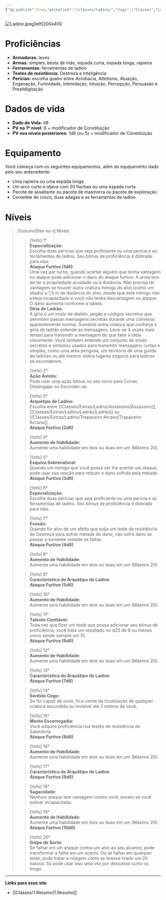 ```yaml
---
{"dg-publish":true,"permalink":"/classes/ladino/","tags":["Classes","Ladino"],"created":"2024-07-23T13:36:15.068-03:00"}
---
```



![Ladino.jpeg|left|200x400](/img/user/Arquivos/Ladino.jpeg)

# Proficiências

- **Armaduras:** leves
- **Armas:** simples, besta de mão, espada curta, espada longa, rapieira
- **Ferramentas:** ferramentas de ladino
- **Testes de resistência:** Destreza e Inteligência
- **Perícias:** escolha quatro entre Acrobacia, Atletismo, Atuação, Enganação, Furtividade, Intimidação, Intuição, Percepção, Persuasão e Prestidigitação

# Dados de vida
- **Dado de Vida:** d8
- **PV no 1º nível:** 8 + modificador de Constituição
- **PV nos níveis posteriores:** 1d8 (ou 5) + modificador de Constituição

# Equipamento

Você começa com os seguintes equipamentos, além do equipamento dado pelo seu antecedente:

- Uma rapieira ou uma espada longa
- Um arco curto e aljava com 20 flechas ou uma espada curta
- Pacote de assaltante ou pacote de masmorra ou pacote de exploração
- Corselete de couro, duas adagas e as ferramentas de ladino

# Níveis
>[!column|flex no-t] Níveis
>> [!info] 1°  
>> **Especialização:**  
>> Escolha duas perícias que seja proficiente ou uma perícia e as ferramentas de ladino. Seu bônus de proficiência é dobrado para elas.  
>> **Ataque Furtivo (1d6):**  
>> Uma vez por turno, quando acertar alguém que tenha vantagem no ataque pode adicionar o dano do ataque furtivo. A arma tem de ter a propriedade acuidade ou à distância. Não precisa ter vantagem se houver outra criatura inimiga do alvo (como um aliado) a 1,5 m de distância do alvo, desde que este inimigo não esteja incapacitado e você não tenha desvantagem no ataque. O dano aumenta conforme a tabela.  
>> **Gíria de Ladrão:**  
>> A gíria é um misto de dialeto, jargão e códigos secretos que permitem passar mensagens secretas durante uma conversa aparentemente normal. Somente outra criatura que conheça a gíria de ladrão entende as mensagens. Leva-se 4 vezes mais tempo para transmitir a mensagem do que falar a ideia claramente. Você também entende um conjunto de sinais secretos e símbolos usados para transmitir mensagens curtas e simples, como uma área perigosa, um território de uma guilda de ladrões ou até mesmo indica lugares seguros para ladinos se esconderem.  
>
>> [!info] 2°  
>> **Ação Astuta:**  
>> Pode usar uma ação bônus no seu turno para Correr, Desengajar ou Esconder-se.  
>
>> [!info] 3°  
>> **Arquétipo de Ladino:**  
>> Escolha entre [[Classes/Extras/Ladino/Assassino\|Assassino]], [[Classes/Extras/Ladino/Ladrão\|Ladrão]] ou [[Classes/Extras/Ladino/Trapaceiro Arcano\|Trapaceiro Arcano]].  
>> **Ataque Furtivo (2d6)**  
>
>> [!info] 4°  
>> **Aumento de Habilidade:**  
>> Aumente uma habilidade em dois ou duas em um (Máximo 20).  
>
>> [!info] 5°  
>> **Esquiva Sobrenatural:**  
>> Quando um inimigo que você possa ver lhe acertar um ataque, pode usar sua reação para reduzir o dano sofrido pela metade.  
>> **Ataque Furtivo (3d6)**  
>
>> [!info] 6°  
>> **Especialização:**  
>> Escolha duas perícias que seja proficiente ou uma perícia e as ferramentas de ladino. Seu bônus de proficiência é dobrado para elas.  
>
>> [!info] 7°  
>> **Evasão:**  
>> Quando for alvo de um efeito que exija um teste de resistência de Destreza para sofrer metade do dano, não sofre dano se passar e somente metade se falhar.  
>> **Ataque Furtivo (4d6)**  
>
>> [!info] 8°  
>> **Aumento de Habilidade:**  
>> Aumente uma habilidade em dois ou duas em um (Máximo 20).  
>
>> [!info] 9°  
>> **Característica do Arquétipo de Ladino**  
>> **Ataque Furtivo (5d6)**  
>
>> [!info] 10°  
>> **Aumento de Habilidade:**  
>> Aumente uma habilidade em dois ou duas em um (Máximo 20).  
>
>> [!info] 11°  
>> **Talento Confiável:**  
>> Toda vez que fizer um teste que possa adicionar seu bônus de proficiência, você trata um resultado no d20 de 9 ou menos como sendo sempre um 10.  
>> **Ataque Furtivo (6d6)**  
>
>> [!info] 12°  
>> **Aumento de Habilidade:**  
>> Aumente uma habilidade em dois ou duas em um (Máximo 20).  
>
>> [!info] 13°  
>> **Característica do Arquétipo de Ladino**  
>> **Ataque Furtivo (7d6)**  
>
>> [!info] 14°  
>> **Sentido Cego:**  
>> Se for capaz de ouvir, fica ciente da localização de qualquer criatura escondida ou invisível até 3 metros de você.  
>
>> [!info] 15°  
>> **Mente Escorregadia:**  
>> Você adquire proficiência nos testes de resistência de Sabedoria.  
>> **Ataque Furtivo (8d6)**  
>
>> [!info] 16°  
>> **Aumento de Habilidade:**  
>> Aumente uma habilidade em dois ou duas em um (Máximo 20).  
>
>> [!info] 17°  
>> **Característica do Arquétipo de Ladino**  
>> **Ataque Furtivo (9d6)**  
>
>> [!info] 18°  
>> **Sagacidade:**  
>> Nenhum ataque tem vantagem contra você, exceto se você estiver incapacitado.  
>
>> [!info] 19°  
>> **Aumento de Habilidade:**  
>> Aumente uma habilidade em dois ou duas em um (Máximo 20).  
>> **Ataque Furtivo (10d6)**  
>
>> [!info] 20°  
>> **Golpe de Sorte:**  
>> Se falhar em um ataque contra um alvo ao seu alcance, pode transformar a falha em um acerto. Ou se falhar em qualquer teste, pode tratar a rolagem como se tivesse tirado um 20 natural. Só pode usar isso uma vez por descanso curto ou longo.
___
**Links para esse site**
- [[Classes/1.Resumo\|1.Resumo]]